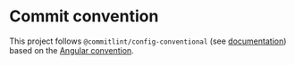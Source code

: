 # Commit convention

This project follows `@commitlint/config-conventional` (see [documentation](https://github.com/conventional-changelog/commitlint/tree/master/%40commitlint/config-conventional))
based on the [Angular convention](https://github.com/angular/angular/blob/22b96b9/CONTRIBUTING.md#-commit-message-guidelines).
